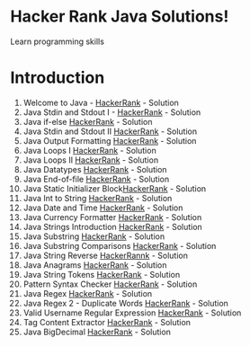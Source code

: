 # Hacker Rank Java Solutions!

Learn programming skills


# Introduction

1.  Welcome to Java - [HackerRank](https://www.hackerrank.com/challenges/welcome-to-java/) - Solution
2.  Java Stdin and Stdout I - [HackerRank](https://www.hackerrank.com/challenges/java-stdin-and-stdout-1/) - Solution
3.  Java if-else [HackerRank](https://www.hackerrank.com/challenges/java-if-else) - Solution
4.  Java Stdin and Stdout II [HackerRank](https://www.hackerrank.com/challenges/java-stdin-stdout) - Solution
5.  Java Output Formatting [HackerRank](https://www.hackerrank.com/challenges/java-output-formatting) - Solution
6.  Java Loops I [HackerRank](https://www.hackerrank.com/challenges/java-loops-i) - Solution
7.  Java Loops II [HackerRank](https://www.hackerrank.com/challenges/java-loops) - Solution
8.  Java Datatypes [HackerRank](https://www.hackerrank.com/challenges/java-datatype) - Solution 
9.  Java End-of-file [HackerRank](https://www.hackerrank.com/challenges/java-end-of-file) - Solution
10. Java Static Initializer Block[HackerRank](https://www.hackerrank.com/challenges/java-static-initializer-block) - Solution
11. Java Int to String [HackerRank](https://www.hackerrank.com/challenges/java-int-to-string) - Solution
12. Java Date and Time [HackerRank](https://www.hackerrank.com/challenges/java-date-and-time) - Solution
13. Java Currency Formatter [HackerRank](https://www.hackerrank.com/challenges/java-currency-formatter) - Solution
14. Java Strings Introduction [HackerRank](https://www.hackerrank.com/challenges/java-strings-introduction) - Solution
15. Java Substring [HackerRank](https://www.hackerrank.com/challenges/java-substring) - Solution
16. Java Substring Comparisons [HackerRank](https://www.hackerrank.com/challenges/java-string-compare) - Solution
17. Java String Reverse [HackerRannk](https://www.hackerrank.com/challenges/java-string-reverse/problem) - Solution
18. Java Anagrams [HackerRank](https://www.hackerrank.com/challenges/java-anagrams) - Solution
19. Java String Tokens [HackerRank](https://www.hackerrank.com/challenges/java-string-tokens) - Solution
20. Pattern Syntax Checker [HackerRank](https://www.hackerrank.com/challenges/pattern-syntax-checker) - Solution
21. Java Regex [HackerRank](https://www.hackerrank.com/challenges/java-regex) - Solution
22. Java Regex 2 - Duplicate Words [HackerRank](https://www.hackerrank.com/challenges/duplicate-word) - Solution
23. Valid Username Regular Expression [HackerRank](https://www.hackerrank.com/challenges/valid-username-checker) - Solution
24. Tag Content Extractor [HackerRank](https://www.hackerrank.com/challenges/tag-content-extractor) - Solution
25. Java BigDecimal [HackerRank](https://www.hackerrank.com/challenges/java-bigdecimal) - Solution

